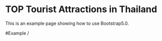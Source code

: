 TOP Tourist Attractions in Thailand
==================
This is an example page showing how to use Bootstrap5.0.

#Example 
/<img class="img-fluid img-thumbnail" scr="" alt=""/>
